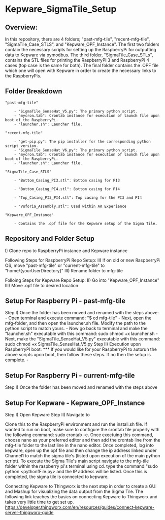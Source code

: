 # Kepware_SigmaTile_Setup
## Overview:
In this repository, there are 4 folders; "past-mfg-tile", "recent-mfg-tile", "SigmaTile_Case_STLS", and "Kepware_OPF_Instance". The first two folders contain the necessary scripts for setting up the RaspberryPi for outputting data to Kepware via pymodbus. The third folder, "SigmaTile_Case_STLs", contains the STL files for printing the RaspberryPi 3 and RaspberryPi 4 cases (top case is the same for both). The final folder contains the .OPF file which one will open with Kepware in order to create the necessary links to the RaspberryPis. 

## Folder Breakdown

    "past-mfg-tile"         

        - "SigmaTile_SenseHat_V5.py": The primary python script.
        - "mycron.tab": Crontab instance for execution of launch file upon boot of the RaspberryPi.
        - "launcher.sh": Launcher file.

    "recent-mfg-tile"   

        - "get-pip.py": The pip installer for the corresponding python script version.  
        - "SigmaTile_SenseHat_V6.py": The primary python script.
        - "mycron.tab": Crontab instance for execution of launch file upon boot of the RaspberryPi.
        - "launcher.sh": Launcher file.

    "SigmaTile_Case_STLS"   

        - "Bottom_Casing_PI3.stl": Bottom casing for PI3
        
        - "Bottom_Casing_PI4.stl": Bottom casing for PI4
        
        - "Top_Casing_PI3_PI4.stl": Top casing for the PI3 and PI4
        
        - "Vuforia_Assembly.stl": Used within AR Experience

    "Kepware_OPF_Instance" 

        - Contains the .opf file for the Kepware setup of the Sigma Tile.

## Repository and Folder Setup 
I) Clone repo to RaspberryPi instance and Kepware instance

Following Steps for RaspberryPi Repo Setup:
II) If on old or new RaspberryPi OS, move "past-mfg-tile" or "current-mfg-tile" to "home/{yourUserDirectory}"
III) Rename folder to mfg-tile

Folloing Steps for Kepware Repo Setup:
II) Go into "Kepware_OPF_Instance"
III) Move .opf file to desired location

## Setup For Raspberry Pi - past-mfg-tile
Step I) Once the folder has been moved and renamed with the steps above:
    -  Open terminal and execute command: "$ cd mfg-tile"
    - Next, open the mfg-folder, and then open the launcher.sh file. Modify the path to the python script to match yours.
    - Now go back to terminal and make the "launcher.sh" executable with this command: sudo chmod +x launcher.sh
    - Next, make the "SigmaTile_SenseHat_V5.py" executable with this command: sudo chmod +x SigmaTile_SenseHat_V5.py
Step II) Execution upon RaspberryPI boot:
*** If you would like for your RaspberryPi to autorun the above scripts upon boot, then follow these steps. If no then the setup is complete.
    - 

## Setup For Raspberry Pi - current-mfg-tile
Step I) Once the folder has been moved and renamed with the steps above

## Setup For Kepware - Kepware_OPF_Instance
Step I) Open Kepware
Step II) Navigate to  

Clone this to the RaspberryPi environment and run the install.sh file. If wanted to run on boot, make sure to configure the crontab file properly with the following command: sudo crontab -e. Once exectuing this command, choose nano as your preferred editor and then add the crontab line from the mfg-tile folder to the last line in the nano editor. Once completed, log into kepware, open up the opf file and then change the ip address linked under Channel1 to match the sigma tile's (listed upon execution of the main python script). To execute the Sigma Tile's main script navigate to the mfg-tile folder within the raspberry pi's terminal using cd. type the command "sudo python &lt;pythonfFile.py> and the IP address will be listed. Once this is completed, the sigma tile is connected to kepware. 

Connecting Kepware to Thingworx is the next step in order to create a GUI and Mashup for visualizing the data output from the Sigma Tile. The following link teaches the basics on connecting Kepware to Thingworx and takes very little time to get set up.
https://developer.thingworx.com/en/resources/guides/connect-kepware-server-thingworx-guide
